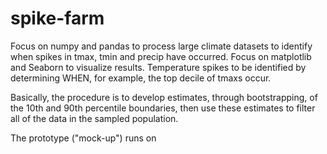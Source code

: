 # spike-farm

Focus on numpy and pandas to process large climate datasets to identify when spikes in tmax, tmin and precip have occurred. Focus on matplotlib and Seaborn to visualize results. Temperature spikes to be identified by determining WHEN, for example, the top decile of tmaxs occur. 

Basically, the procedure is to develop estimates, through bootstrapping, of the 10th and 90th percentile boundaries, then use these estimates to filter all of the data in the sampled population.

The prototype ("mock-up") runs on  



